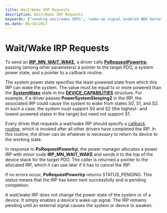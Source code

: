```yaml
---
title: Wait/Wake IRP Requests
description: Wait/Wake IRP Requests
keywords: ["sending wait/wake IRPs", "wake-up signal enabled WDK kernel", "wait/wake IRPs WDK power management , sending"]
ms.date: 06/16/2017
---
```


# Wait/Wake IRP Requests





To send an [**IRP\_MN\_WAIT\_WAKE**](./irp-mn-wait-wake.md), a driver calls [**PoRequestPowerIrp**](/windows-hardware/drivers/ddi/wdm/nf-wdm-porequestpowerirp), passing (among other parameters) a pointer to the target PDO, a system power state, and a pointer to a callback routine.

The system power state specifies the least-powered state from which this IRP can wake the system. The value must be equal to or more powered than the [**SystemWake**](systemwake.md) state in the [**DEVICE\_CAPABILITIES**](/windows-hardware/drivers/ddi/wdm/ns-wdm-_device_capabilities) structure. For example, if a driver passes **PowerSystemSleeping2** in the IRP, the associated IRP could cause the system to wake from states S0, S1, and S2. In such a case, the system must support S0 and S2 (the highest- and lowest-powered states in the range) but need not support S1.

Every driver that requests a wait/wake IRP should specify a [callback routine](wait-wake-callback-routines.md), which is invoked after all other drivers have completed the IRP. In this routine, the driver can do whatever is necessary to return its device to the working state.

In response to **PoRequestPowerIrp**, the power manager allocates a power IRP with minor code **IRP\_MN\_WAIT\_WAKE** and sends it to the top of the device stack for the target PDO. The caller is returned a pointer to the allocated IRP, which it can use later if it has to cancel the IRP.

If no errors occur, **PoRequestPowerIrp** returns STATUS\_PENDING. This status means that the IRP has been sent successfully and is pending completion.

A wait/wake IRP does not change the power state of the system or of a device. It simply enables a device's wake-up signal. The IRP remains pending until an external signal causes the system or device to awaken.

 

